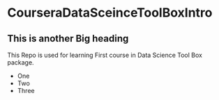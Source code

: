 # CourseraDataSceinceToolBoxIntro
## This is another Big heading
This Repo is used for learning First course in Data Science Tool Box package.

* One
* Two
* Three
